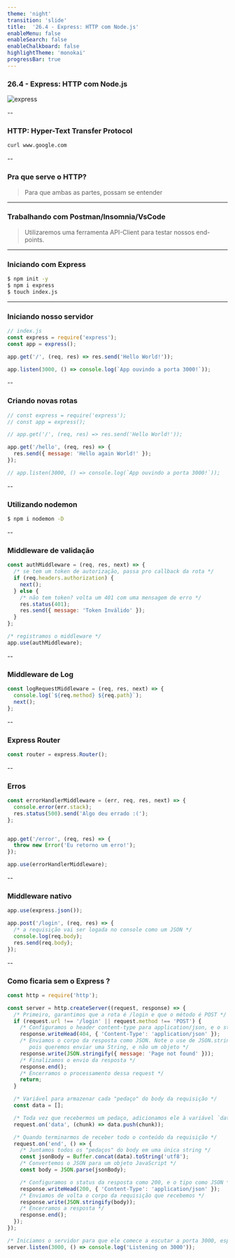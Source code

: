 ```yaml
---
theme: 'night'
transition: 'slide'
title:  '26.4 - Express: HTTP com Node.js'
enableMenu: false
enableSearch: false
enableChalkboard: false
highlightTheme: 'monokai'
progressBar: true
---
```


### 26.4 - Express: HTTP com Node.js

![express](https://media.giphy.com/media/8F3bK4aq1tCo0TLkf7/giphy.gif)

--

### HTTP: Hyper-Text Transfer Protocol

```sh
curl www.google.com
```

--

### Pra que serve o HTTP?

> Para que ambas as partes, possam se entender

---

### Trabalhando com Postman/Insomnia/VsCode

> Utilizaremos uma ferramenta API-Client para testar nossos end-points.

---

### Iniciando com Express

```sh
$ npm init -y
$ npm i express
$ touch index.js
```

---

### Iniciando nosso servidor

```js
// index.js
const express = require('express');
const app = express();

app.get('/', (req, res) => res.send('Hello World!'));

app.listen(3000, () => console.log(`App ouvindo a porta 3000!`));
```

--

### Criando novas rotas

```js
// const express = require('express');
// const app = express();

// app.get('/', (req, res) => res.send('Hello World!'));

app.get('/hello', (req, res) => {
  res.send({ message: 'Hello again World!' });
});

// app.listen(3000, () => console.log(`App ouvindo a porta 3000!`));
```

--

### Utilizando nodemon

```sh
$ npm i nodemon -D
```

--

### Middleware de validação

```js
const authMiddleware = (req, res, next) => {
  /* se tem um token de autorização, passa pro callback da rota */
  if (req.headers.authorization) {
    next();
  } else {
    /* não tem token? volta um 401 com uma mensagem de erro */
    res.status(401);
    res.send({ message: 'Token Inválido' });
  }
};

/* registramos o middleware */
app.use(authMiddleware);
```

--

### Middleware de Log

```js
const logRequestMiddleware = (req, res, next) => {
  console.log(`${req.method} ${req.path}`);
  next();
};
```

--

### Express Router

```js
const router = express.Router();  
```

--

### Erros

```js
const errorHandlerMiddleware = (err, req, res, next) => {
  console.error(err.stack);
  res.status(500).send('Algo deu errado :(');
};


app.get('/error', (req, res) => {
  throw new Error('Eu retorno um erro!');
});

app.use(errorHandlerMiddleware);
```

--

### Middleware nativo

```js
app.use(express.json());

app.post('/login', (req, res) => {
  /* a requisição vai ser logada no console como um JSON */
  console.log(req.body);
  res.send(req.body);
});
```

--

### Como ficaria sem o Express ?

```js
const http = require('http');

const server = http.createServer((request, response) => {
  /* Primeiro, garantimos que a rota é /login e que o método é POST */
  if (request.url !== '/login' || request.method !== 'POST') {
    /* Configuramos o header content-type para application/json, e o status para 404 */
    response.writeHead(404, { 'Content-Type': 'application/json' });
    /* Enviamos o corpo da resposta como JSON. Note o use de JSON.stringify,
       pois queremos enviar uma String, e não um objeto */
    response.write(JSON.stringify({ message: 'Page not found' }));
    /* Finalizamos o envio da resposta */
    response.end();
    /* Encerramos o processamento dessa request */
    return;
  }

  /* Variável para armazenar cada "pedaço" do body da requisição */
  const data = [];

  /* Toda vez que recebermos um pedaço, adicionamos ele à variável `data` */
  request.on('data', (chunk) => data.push(chunk));

  /* Quando terminarmos de receber todo o conteúdo da requisição */
  request.on('end', () => {
    /* Juntamos todos os "pedaços" do body em uma única string */
    const jsonBody = Buffer.concat(data).toString('utf8');
    /* Convertemos o JSON para um objeto JavaScript */
    const body = JSON.parse(jsonBody);

    /* Configuramos o status da resposta como 200, e o tipo como JSON */
    response.writeHead(200, { 'Content-Type': 'application/json' });
    /* Enviamos de volta o corpo da requisição que recebemos */
    response.write(JSON.stringify(body));
    /* Encerramos a resposta */
    response.end();
  });
});

/* Iniciamos o servidor para que ele comece a escutar a porta 3000, esperando por requests */
server.listen(3000, () => console.log('Listening on 3000'));
```